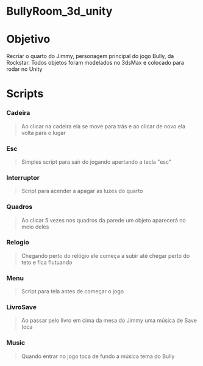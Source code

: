 # BullyRoom_3d_unity

# Objetivo

Recriar o quarto do Jimmy, personagem principal do jogo Bully, da Rockstar. Todos objetos foram modelados no 3dsMax e colocado para rodar no Unity

# Scripts

### Cadeira
>Ao clicar na cadeira ela se move para trás e ao clicar de novo ela volta para o lugar

### Esc
>Simples script para sair do jogando apertando a tecla "esc"

### Interruptor
>Script para acender a apagar as luzes do quarto

### Quadros
>Ao clicar 5 vezes nos quadros da parede um objeto aparecerá no meio deles

### Relogio
>Chegando perto do relógio ele começa a subir até chegar perto do teto e fica flutuando

### Menu
>Script para tela antes de começar o jogo

### LivroSave
>Ao passar pelo livro em cima da mesa do Jimmy uma música de Save toca

### Music
>Quando entrar no jogo toca de fundo a música tema do Bully


